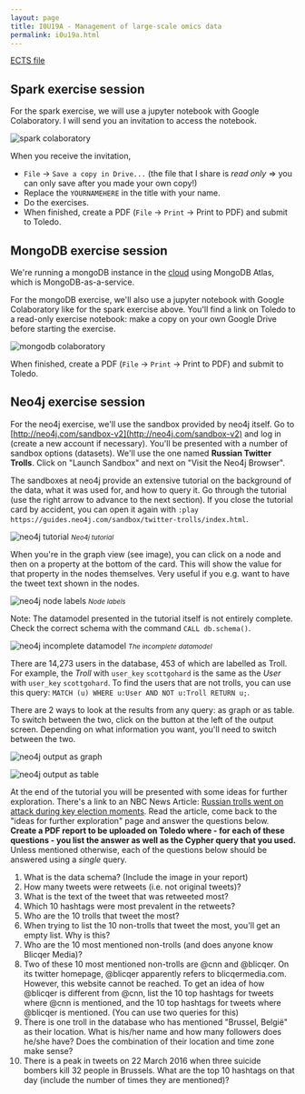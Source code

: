 ```yaml
---
layout: page
title: I0U19A - Management of large-scale omics data
permalink: i0u19a.html
---
```

[ECTS file](https://onderwijsaanbod.kuleuven.be/syllabi/e/I0U19AE.htm)

## Spark exercise session
<!-- NOTE TO SELF: spark_exercises.ipynb file is stored on UHasseltDrive/T/_Teaching/I0U19A/Exercises/ -->
For the spark exercise, we will use a jupyter notebook with Google Colaboratory. I will send you an invitation to access the notebook.

![spark colaboratory]({{site.baseurl}}/assets/spark-colaboratory.png)

When you receive the invitation,
* `File` -> `Save a copy in Drive...` (the file that I share is _read only_ => you can only save after you made your own copy!)
* Replace the `YOURNAMEHERE` in the title with your name.
* Do the exercises.
* When finished, create a PDF (`File` -> `Print` -> Print to PDF) and submit to Toledo.

## MongoDB exercise session
<!-- NOTE TO SELF: mongo-exercises.ipynb file is stored on UHasseltDrive/T/_Teaching/I0U19A/Exercises/ -->
We're running a mongoDB instance in the [cloud](http://cloud.mongodb.com) using MongoDB Atlas, which is MongoDB-as-a-service.

For the mongoDB exercise, we'll also use a jupyter notebook with Google Colaboratory like for the spark exercise above. You'll find a link on Toledo to a read-only exercise notebook: make a copy on your own Google Drive before starting the exercise.

![mongodb colaboratory]({{site.baseurl}}/assets/mongodb-colaboratory.png)

When finished, create a PDF (`File` -> `Print` -> Print to PDF) and submit to Toledo.

## Neo4j exercise session
For the neo4j exercise, we'll use the sandbox provided by neo4j itself. Go to [http://neo4j.com/sandbox-v2](http://neo4j.com/sandbox-v2) and log in (create a new account if necessary). You'll be presented with a number of sandbox options (datasets). We'll use the one named **Russian Twitter Trolls**. Click on "Launch Sandbox" and next on "Visit the Neo4j Browser".

The sandboxes at neo4j provide an extensive tutorial on the background of the data, what it was used for, and how to query it. Go through the tutorial (use the right arrow to advance to the next section).
If you close the tutorial card by accident, you can open it again with `:play https://guides.neo4j.com/sandbox/twitter-trolls/index.html`.

![neo4j tutorial]({{site.baseurl}}/assets/neo4j-tutorial.png)
<small><i>Neo4j tutorial</i></small>

When you're in the graph view (see image), you can click on a node and then on a property at the bottom of the card. This will show the value for that property in the nodes themselves. Very useful if you e.g. want to have the tweet text shown in the nodes.

![neo4j node labels]({{site.baseurl}}/assets/neo4j-node-labels.png)
<small><i>Node labels</i></small>

Note: The datamodel presented in the tutorial itself is not entirely complete. Check the correct schema with the command `CALL db.schema()`.

![neo4j incomplete datamodel]({{site.baseurl}}/assets/neo4j-incomplete-datamodel.png)
<small><i>The incomplete datamodel</i></small>

There are 14,273 users in the database, 453 of which are labelled as Troll. For example, the _Troll_ with `user_key` `scottgohard` is the same as the _User_ with `user_key` `scottgohard`. To find the users that are not trolls, you can use this query: `MATCH (u) WHERE u:User AND NOT u:Troll RETURN u;`.

There are 2 ways to look at the results from any query: as graph or as table. To switch between the two, click on the button at the left of the output screen. Depending on what information you want, you'll need to switch between the two.

![neo4j output as graph]({{site.baseurl}}/assets/neo4j-output-as-graph.png)

![neo4j output as table]({{site.baseurl}}/assets/neo4j-output-as-table.png)

At the end of the tutorial you will be presented with some ideas for further exploration. There's a link to an NBC News Article: [Russian trolls went on attack during key election moments](https://www.nbcnews.com/tech/social-media/russian-trolls-went-attack-during-key-election-moments-n827176]). Read the article, come back to the "ideas for further exploration" page and answer the questions below. **Create a PDF report to be uploaded on Toledo where - for each of these questions - you list the answer as well as the Cypher query that you used.** Unless mentioned otherwise, each of the questions below should be answered using a _single_ query.

1. What is the data schema? (Include the image in your report)
1. How many tweets were retweets (i.e. not original tweets)?
1. What is the text of the tweet that was retweeted most?
1. Which 10 hashtags were most prevalent in the retweets?
1. Who are the 10 trolls that tweet the most?
1. When trying to list the 10 non-trolls that tweet the most, you'll get an empty list. Why is this?
1. Who are the 10 most mentioned non-trolls (and does anyone know Blicqer Media)?
1. Two of these 10 most mentioned non-trolls are @cnn and @blicqer. On its twitter homepage, @blicqer apparently refers to blicqermedia.com. However, this website cannot be reached. To get an idea of how @blicqer is different from @cnn, list the 10 top hashtags for tweets where @cnn is mentioned, and the 10 top hashtags for tweets where @blicqer is mentioned. (You can use two queries for this)
1. There is one troll in the database who has mentioned "Brussel, België" as their location. What is his/her name and how many followers does he/she have? Does the combination of their location and time zone make sense?
1. There is a peak in tweets on 22 March 2016 when three suicide bombers kill 32 people in Brussels. What are the top 10 hashtags on that day (include the number of times they are mentioned)?

<!-- ###### ANSWERS ###### -->
<!-- data schema: CALL db.schema(); -->
<!-- number of retweets: MATCH (t:Tweet) WHERE EXISTS ((t)-[:RETWEETED|IN_REPLY_TO]->(:Tweet)) RETURN COUNT(t); -->
<!-- text of most-retweeted tweet: MATCH (t:Tweet) WHERE EXISTS ((t)-[:RETWEETED|IN_REPLY_TO]->(:Tweet)) RETURN t.text LIMIT 1; -->
<!-- 10 hashtags of most retweeted: MATCH (ht:Hashtag)<-[:HAS_TAG]-(t1:Tweet)-[r:RETWEETED|IN_REPLY_TO]->(t2:Tweet) RETURN ht, COUNT(ht) AS c ORDER BY c DESC LIMIT 10; -->
<!-- most-tweeting trolls: MATCH (u:Troll)-[:POSTED]->(tw:Tweet) RETURN u.user_key, COUNT(*) AS c ORDER BY c DESC LIMIT 10; -->
<!-- most-tweeting non-trolls: Zero results, because all the non-trolls are there only because they are mentioned in another tweet. -->
<!-- most-mentioned non-trolls: match (n)<--(tw:Tweet) where n:User and NOT n:Troll return n, count(tw) as c ORDER BY c desc LIMIT 20; -->
<!-- cnn vs blicqer: MATCH (u:User)<-[:MENTIONS]-(tw:Tweet)-[:HAS_TAG]->(ht:Hashtag) WHERE u.user_key = 'blicqer' RETURN ht, count(*) AS c ORDER BY c DESC LIMIT 10; ==> tags for blicqer: [Trump, BLM (black lives matter), racism, trumptapes] => something linked to African American community -->
<!-- Brussel troll: MATCH (u:Troll) WHERE u.location = "Brussel, België" RETURN u.name, u.followers_count, u.time_zone, u.location; -->
<!-- Brussel top 10 hashtags: MATCH (t:Tweet)-[HAS_TAG]->(ht:Hashtag) WHERE substring(t.created_str,0,10)= "2016-03-22" RETURN ht, count(ht) AS c ORDER BY c DESC; -->
